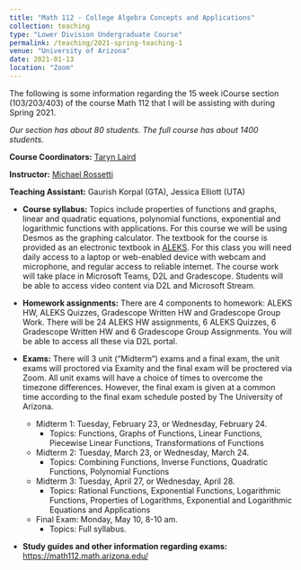 ```yaml
---
title: "Math 112 - College Algebra Concepts and Applications"
collection: teaching
type: "Lower Division Undergraduate Course"
permalink: /teaching/2021-spring-teaching-1
venue: "University of Arizona"
date: 2021-01-13
location: "Zoom"
---
```

The following is some information regarding the 15 week iCourse section (103/203/403) of the course Math 112 that I will be assisting with during Spring 2021. 

*Our section has about 80 students. The full course has about 1400 students.*

**Course Coordinators:** [Taryn Laird](https://www.math.arizona.edu/people/tarynl)

**Instructor:** [Michael Rossetti](https://www.math.arizona.edu/people/mrrossetti)

**Teaching Assistant:** Gaurish Korpal (GTA), Jessica Elliott (UTA)


* **Course syllabus:** Topics include properties of functions and graphs, linear and quadratic equations, polynomial functions, exponential and logarithmic functions with applications. For this course we will be using Desmos as the graphing calculator. The textbook for the course is provided as an electronic textbook in [ALEKS](https://gkorpal.github.io/files/curriculum.pdf). For this class you will need daily access to a laptop or web-enabled device with webcam and microphone, and regular access to reliable internet. The course work will take place in Microsoft Teams, D2L and Gradescope.  Students will be able to access video content via D2L and Microsoft Stream.

* **Homework assignments:** There are 4 components to homework: ALEKS HW, ALEKS Quizzes, Gradescope Written HW and Gradescope Group Work. There will be 24 ALEKS HW assignments, 6 ALEKS Quizzes, 6 Gradescope Written HW and 6 Gradescope Group Assignments. You will be able to access all these via D2L portal.

* **Exams:** There will 3 unit (“Midterm”) exams and a final exam, the unit exams will proctored via Examity and the final exam will be proctered via Zoom. All unit exams will have a choice of times to overcome the timezone differences. However, the final exam is given at a common time according to the final exam schedule posted by The University of Arizona.
   * Midterm 1: Tuesday, February 23, or Wednesday, February 24.
      * Topics: Functions, Graphs of Functions, Linear Functions, Piecewise Linear Functions, Transformations of Functions
  * Midterm 2: Tuesday, March 23, or Wednesday, March 24.
    * Topics: Combining Functions, Inverse Functions, Quadratic Functions, Polynomial Functions
  * Midterm 3: Tuesday, April 27, or Wednesday, April 28.
    * Topics: Rational Functions, Exponential Functions, Logarithmic Functions, Properties of Logarithms, Exponential and
Logarithmic Equations and Applications
   * Final Exam: Monday, May 10, 8-10 am. 
      * Topics: Full syllabus.
  
* **Study guides and other information regarding exams:** <a href="https://math112.math.arizona.edu/" target="_blank">https://math112.math.arizona.edu/ </a> 
